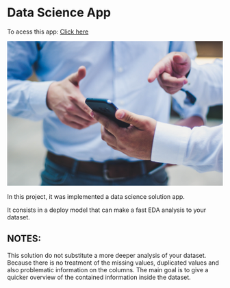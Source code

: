 # Data Science App

To acess this app: [Click here](https://dataappsolution.herokuapp.com/)

![alt text](data.jpg)

In this project, it was implemented a data science solution app.

It consists in a deploy model that can make a fast EDA analysis to your dataset. 

## NOTES:
This solution do not substitute a more deeper analysis of your dataset. Because there is no treatment of the missing values, duplicated values and also problematic information on the columns. The main goal is to give a quicker overview of the contained information inside the dataset.
